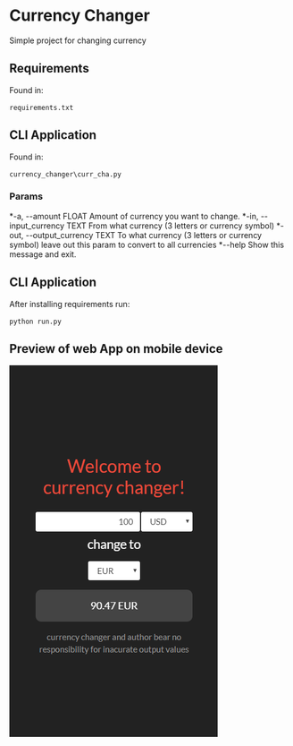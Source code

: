# Currency Changer
Simple project for changing currency
## Requirements
Found in:
```
requirements.txt
```
## CLI Application
Found in:
```
currency_changer\curr_cha.py
```
### Params
*-a, --amount FLOAT            Amount of currency you want to change.
*-in, --input_currency TEXT    From what currency (3 letters or currency symbol)
*-out, --output_currency TEXT  To what currency (3 letters or currency symbol) leave out this param to convert to all currencies
*--help                        Show this message and exit.
## CLI Application
After installing requirements run:
```
python run.py
```
## Preview of web App on mobile device
<img src="currency_changer\static\preview.png"/>

